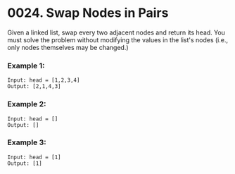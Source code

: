 # 0024. Swap Nodes in Pairs
Given a linked list, swap every two adjacent nodes and return its head. You must solve the problem without modifying the values in the list's nodes (i.e., only nodes themselves may be changed.)

### Example 1:
```
Input: head = [1,2,3,4]
Output: [2,1,4,3]
```

### Example 2:
```
Input: head = []
Output: []
```

### Example 3:
```
Input: head = [1]
Output: [1]
```